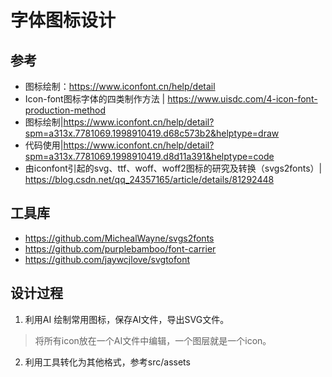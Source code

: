 # 字体图标设计

## 参考
- 图标绘制：https://www.iconfont.cn/help/detail
- Icon-font图标字体的四类制作方法 | https://www.uisdc.com/4-icon-font-production-method
- 图标绘制|https://www.iconfont.cn/help/detail?spm=a313x.7781069.1998910419.d68c573b2&helptype=draw
- 代码使用|https://www.iconfont.cn/help/detail?spm=a313x.7781069.1998910419.d8d11a391&helptype=code
- 由iconfont引起的svg、ttf、woff、woff2图标的研究及转换（svgs2fonts）| https://blog.csdn.net/qq_24357165/article/details/81292448

## 工具库
- https://github.com/MichealWayne/svgs2fonts
- https://github.com/purplebamboo/font-carrier
- https://github.com/jaywcjlove/svgtofont

## 设计过程

1. 利用AI 绘制常用图标，保存AI文件，导出SVG文件。
  > 将所有icon放在一个AI文件中编辑，一个图层就是一个icon。
2. 利用工具转化为其他格式，参考src/assets
